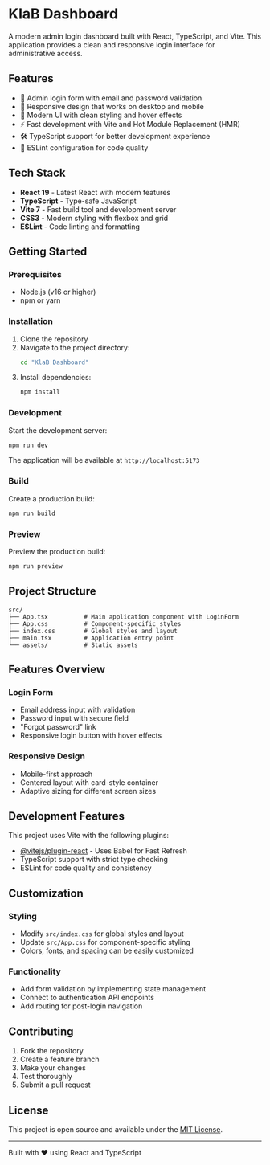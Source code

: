 # KlaB Dashboard

A modern admin login dashboard built with React, TypeScript, and Vite. This application provides a clean and responsive login interface for administrative access.

## Features

- 🔐 Admin login form with email and password validation
- 📱 Responsive design that works on desktop and mobile
- 🎨 Modern UI with clean styling and hover effects
- ⚡ Fast development with Vite and Hot Module Replacement (HMR)
- 🛠️ TypeScript support for better development experience
- 📝 ESLint configuration for code quality

## Tech Stack

- **React 19** - Latest React with modern features
- **TypeScript** - Type-safe JavaScript
- **Vite 7** - Fast build tool and development server
- **CSS3** - Modern styling with flexbox and grid
- **ESLint** - Code linting and formatting

## Getting Started

### Prerequisites

- Node.js (v16 or higher)
- npm or yarn

### Installation

1. Clone the repository
2. Navigate to the project directory:
   ```bash
   cd "KlaB Dashboard"
   ```
3. Install dependencies:
   ```bash
   npm install
   ```

### Development

Start the development server:
```bash
npm run dev
```

The application will be available at `http://localhost:5173`

### Build

Create a production build:
```bash
npm run build
```

### Preview

Preview the production build:
```bash
npm run preview
```

## Project Structure

```
src/
├── App.tsx          # Main application component with LoginForm
├── App.css          # Component-specific styles
├── index.css        # Global styles and layout
├── main.tsx         # Application entry point
└── assets/          # Static assets
```

## Features Overview

### Login Form
- Email address input with validation
- Password input with secure field
- "Forgot password" link
- Responsive login button with hover effects

### Responsive Design
- Mobile-first approach
- Centered layout with card-style container
- Adaptive sizing for different screen sizes

## Development Features

This project uses Vite with the following plugins:

- [@vitejs/plugin-react](https://github.com/vitejs/vite-plugin-react/blob/main/packages/plugin-react) - Uses Babel for Fast Refresh
- TypeScript support with strict type checking
- ESLint for code quality and consistency

## Customization

### Styling
- Modify `src/index.css` for global styles and layout
- Update `src/App.css` for component-specific styling
- Colors, fonts, and spacing can be easily customized

### Functionality
- Add form validation by implementing state management
- Connect to authentication API endpoints
- Add routing for post-login navigation

## Contributing

1. Fork the repository
2. Create a feature branch
3. Make your changes
4. Test thoroughly
5. Submit a pull request

## License

This project is open source and available under the [MIT License](LICENSE).

---

Built with ❤️ using React and TypeScript
